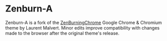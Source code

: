Zenburn-A
=========

Zenburn-A is a fork of the [ZenBurningChrome](https://chrome.google.com/webstore/detail/zenburningchrome-theme/hakjkjcbffhnjeghcfdckehklpeifoma/reviews) Google Chrome & Chromium theme by Laurent Malvert. Minor edits improve compatibility with changes made to the browser after the original theme's release.
